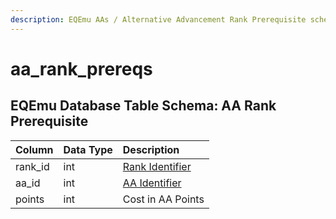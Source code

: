 ```yaml
---
description: EQEmu AAs / Alternative Advancement Rank Prerequisite schema information.
---
```


# aa\_rank\_prereqs

## EQEmu Database Table Schema: AA Rank Prerequisite 

| Column | Data Type | Description |
| :--- | :--- | :--- |
| rank\_id | int | [Rank Identifier](aa_ranks.md) |
| aa\_id | int | [AA Identifier](aa_ability.md) |
| points | int | Cost in AA Points |

